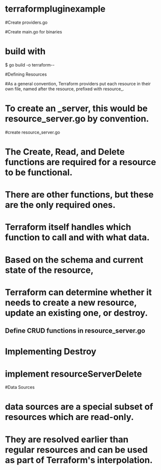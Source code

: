 # terraformpluginexample

#Create providers.go

#Create main.go for binaries

# build with
$ go build -o terraform-<provider-type>-<provider-name>

#Defining Resources

#As a general convention, Terraform providers put each resource in their own file, named after the resource, prefixed with resource_. 
# To create an <provider-name>_server, this would be resource_server.go by convention.
#create resource_server.go

# The Create, Read, and Delete functions are required for a resource to be functional. 
# There are other functions, but these are the only required ones. 
# Terraform itself handles which function to call and with what data. 
# Based on the schema and current state of the resource, 
# Terraform can determine whether it needs to create a new resource, update an existing one, or destroy.

## Define CRUD functions in resource_server.go



# Implementing Destroy
# implement resourceServerDelete


#Data Sources
# data sources are a special subset of resources which are read-only. 
# They are resolved earlier than regular resources and can be used as part of Terraform's interpolation.

